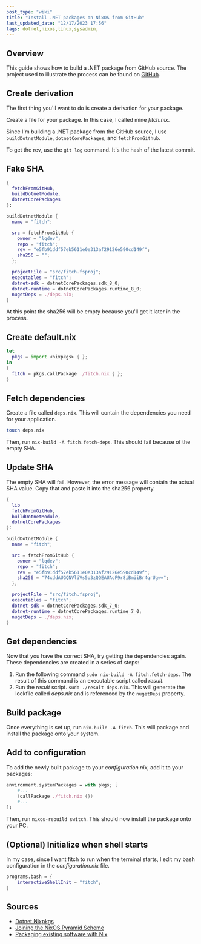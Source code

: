 ```yaml
---
post_type: "wiki" 
title: "Install .NET packages on NixOS from GitHub"
last_updated_date: "12/17/2023 17:56"
tags: dotnet,nixos,linux,sysadmin,
---
```


## Overview

This guide shows how to build a .NET package from GitHub source. The project used to illustrate the process can be found on [GitHub](https://github.com/lqdev/fitch).


## Create derivation

The first thing you'll want to do is create a derivation for your package. 

Create a file for your package. In this case, I called mine *fitch.nix*.

Since I'm building a .NET package from the GitHub source, I use `buildDotnetModule`, `dotnetCorePackages`, and `fetchFromGithub`.

To get the rev, use the `git log` command. It's the hash of the latest commit. 

## Fake SHA

```nix
{
  fetchFromGitHub,
  buildDotnetModule,
  dotnetCorePackages
}:

buildDotnetModule {
  name = "fitch";

  src = fetchFromGitHub {
    owner = "lqdev";
    repo = "fitch";
    rev = "e5fb91ddf57eb5611e0e313af29126e590cd149f";
    sha256 = "";
  };

  projectFile = "src/fitch.fsproj";
  executables = "fitch";
  dotnet-sdk = dotnetCorePackages.sdk_8_0;
  dotnet-runtime = dotnetCorePackages.runtime_8_0;
  nugetDeps = ./deps.nix;
}
```

At this point the sha256 will be empty because you'll get it later in the process.

## Create default.nix

```nix
let
  pkgs = import <nixpkgs> { };
in
{
  fitch = pkgs.callPackage ./fitch.nix { };
}
```

## Fetch dependencies

Create a file called `deps.nix`. This will contain the dependencies you need for your application. 

```bash
touch deps.nix
```

Then, run `nix-build -A fitch.fetch-deps`. This should fail because of the empty SHA.

## Update SHA

The empty SHA will fail. However, the error message will contain the actual SHA value. Copy that and paste it into the sha256 property.

```nix
{
  lib    
  fetchFromGitHub,
  buildDotnetModule,
  dotnetCorePackages
}:

buildDotnetModule {
  name = "fitch";

  src = fetchFromGitHub {
    owner = "lqdev";
    repo = "fitch";
    rev = "e5fb91ddf57eb5611e0e313af29126e590cd149f";
    sha256 = "74xddAUGQNVliVs5o3zQQEAUAoF9r8iBmiiBr4qrUgw=";
  };

  projectFile = "src/fitch.fsproj";
  executables = "fitch";
  dotnet-sdk = dotnetCorePackages.sdk_7_0;
  dotnet-runtime = dotnetCorePackages.runtime_7_0;
  nugetDeps = ./deps.nix;
}
```

## Get dependencies

Now that you have the correct SHA, try getting the dependencies again. These dependencies are created in a series of steps:

1. Run the following command `sudo nix-build -A fitch.fetch-deps`. The result of this command is an executable script called *result*.
1. Run the *result* script. `sudo ./result deps.nix`. This will generate the lockfile called *deps.nix* and is referenced by the `nugetDeps` property.

## Build package

Once everything is set up, run `nix-build -A fitch`. This will package and install the package onto your system.

## Add to configuration

To add the newly built package to your *configuration.nix*, add it to your packages:

```nix
environment.systemPackages = with pkgs; [
    #...
    (callPackage ./fitch.nix {})
    #...
];
```

Then, run `nixos-rebuild switch`. This should now install the package onto your PC.

## (Optional) Initialize when shell starts

In my case, since I want fitch to run when the terminal starts, I edit my bash configuration in the *configuration.nix* file.

```nix
programs.bash = {
    interactiveShellInit = "fitch";
}
```

## Sources

- [Dotnet Nixpkgs](https://ryantm.github.io/nixpkgs/languages-frameworks/dotnet/)
- [Joining the NixOS Pyramid Scheme](https://wuffs.org/blog/joining-the-nixos-pyramid-scheme)
- [Packaging existing software with Nix](https://nix.dev/tutorials/learning-journey/packaging-existing-software)